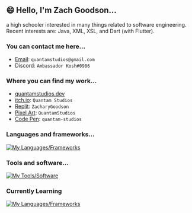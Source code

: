 ## 😄 Hello, I'm Zach Goodson...
a high schooler interested in many things related to software engineering. Recent interests are: Java, XML, XSL, and Dart (with Flutter).

### You can contact me here...
- [Email](mailto:quantamstudios@gmail.com): `quantamstudios@gmail.com`
- Discord: `Ambassador Kosh#0986`

### Where you can find my work...
- [quantamstudios.dev](https://quantamstudios.dev/)
- [itch.io](https://quantamstudios.itch.io/): `Quantam Studios`
- [Replit](https://replit.com/@ZacharyGoodson): `ZacharyGoodson`
- [Pixel Art](https://www.pixilart.com/quantamstudios): `QuantamStudios`
- [Code Pen](https://codepen.io/quantam-studios): `quantam-studios`

### Languages and frameworks...
[![My Languages/Frameworks](https://skillicons.dev/icons?i=cs,dart,flutter,python,css,tailwind,html,git,js,bots)](https://skillicons.dev)

### Tools and software...
[![My Tools/Software](https://skillicons.dev/icons?i=unity,github,replit,raspberrypi,visualstudio,vscode,ps,ai)](https://skillicons.dev)

### Currently Learning
[![My Languages/Frameworks](https://skillicons.dev/icons?i=java,sqlite,eclipse)](https://skillicons.dev)
